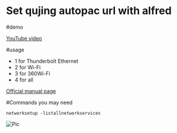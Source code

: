 Set qujing autopac url with alfred
==============================

#demo

[YouTube video](https://www.youtube.com/watch?v=gHoS3jtL_9E)

#usage

- 1 for Thunderbolt Ethernet
- 2 for Wi-Fi
- 3 for 360Wi-Fi
- 4 for all

[Official manual page](https://developer.apple.com/library/mac/documentation/Darwin/Reference/ManPages/man8/networksetup.8.html)

#Commands you may need

```
networksetup -listallnetworkservices
```
![Pic](http://i.imgur.com/OGeBe8V.png)
